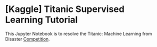# [Kaggle] Titanic Supervised Learning Tutorial

This Jupyter Notebook is to resolve the Titanic: Machine Learning from Disaster
[Competition](https://www.kaggle.com/c/titanic).
